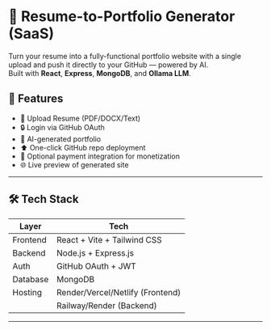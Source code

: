 # 🧠 Resume-to-Portfolio Generator (SaaS)

Turn your resume into a fully-functional portfolio website with a single upload and push it directly to your GitHub — powered by AI.  
Built with **React**, **Express**, **MongoDB**, and **Ollama LLM**.

## 🚀 Features

- 🧾 Upload Resume (PDF/DOCX/Text)
- 🔒 Login via GitHub OAuth
- 🤖 AI-generated portfolio 
- ⬆️ One-click GitHub repo deployment
- 💸 Optional payment integration for monetization
- 🌐 Live preview of generated site

---

## 🛠️ Tech Stack

| Layer     | Tech                             |
|-----------|----------------------------------|
| Frontend  | React + Vite + Tailwind CSS      |
| Backend   | Node.js + Express.js             |
| Auth      | GitHub OAuth + JWT               |
| Database  | MongoDB                          |
| Hosting   | Render/Vercel/Netlify (Frontend) |
|           | Railway/Render (Backend)         |

---
